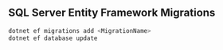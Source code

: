 ﻿## SQL Server Entity Framework Migrations 

```bash
dotnet ef migrations add <MigrationName>
dotnet ef database update

```